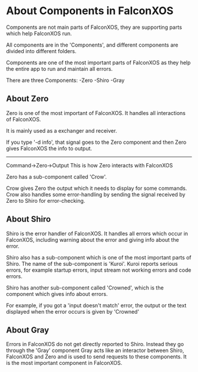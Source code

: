 # About Components in FalconXOS

Components are not main parts of FalconXOS, they are supporting parts which help FalconXOS run.

All components are in the 'Components', and different components are divided into different folders.

Components are one of the most important parts of FalconXOS as they help the entire app to run and maintain all errors.

There are three Components:
-Zero
-Shiro
-Gray

## About Zero

Zero is one of the most important of FalconXOS.
It handles all interactions of FalconXOS.

It is mainly used as a exchanger and receiver.

If you type '-d info', that signal goes to the Zero component and then Zero gives FalconXOS the info to output.

-------------------------------------------------------------------------

Command->Zero->Output
This is how Zero interacts with FalconXOS

Zero has a sub-component called 'Crow'.

Crow gives Zero the output which it needs to display for some commands.
Crow also handles some error-handling by sending the signal received by Zero to Shiro for error-checking.

## About Shiro

Shiro is the error handler of FalconXOS.
It handles all errors which occur in FalconXOS, including warning about the error and giving info about the error.

Shiro also has a sub-component which is one of the most important parts of Shiro.
The name of the sub-component is 'Kuroi'.
Kuroi reports serious errors, for example startup errors, input stream not working errors and code errors.

Shiro has another sub-component called 'Crowned', which is the component which gives info about errors.

For example, if you got a 'input doesn't match' error, the output or the text displayed when the error occurs is given by 'Crowned'

## About Gray

Errors in FalconXOS do not get directly reported to Shiro.
Instead they go through the 'Gray' component
Gray acts like an interactor between Shiro, FalconXOS and Zero and is used to send requests to these components.
It is the most important component in FalconXOS.